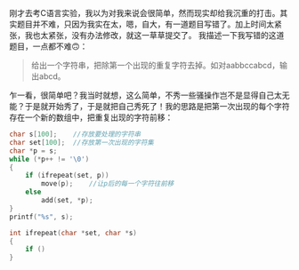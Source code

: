 刚才去考C语言实验，我以为对我来说会很简单，然而现实却给我沉重的打击。其实题目并不难，只因为我实在太，嗯，自大，有一道题目写错了。加上时间太紧张，我也太紧张，没有办法修改，就这一草草提交了。
</bt>
我描述一下我写错的这道题目，一点都不难🙃：
> 给出一个字符串，把除第一个出现的重复字符去掉。如对aabbccabcd，输出abcd。

乍一看，很简单吧？我当时就想，这么简单，不秀一些骚操作岂不是显得自己太无能？于是就开始秀了，于是就把自己秀死了！我的思路是把第一次出现的每个字符存在一个新的数组中，把重复出现的字符前移：
```C
char s[100];    //存放要处理的字符串
char set[100];  //存放第一次出现的字符集
char *p = s;
while (*p++ != '\0')
{
    if (ifrepeat(set, p))
        move(p);    //让p后的每一个字符往前移
    else
        add(set, *p);
}
printf("%s", s);
```
```C
int ifrepeat(char *set, char *s)
{
    if ()
}
```

